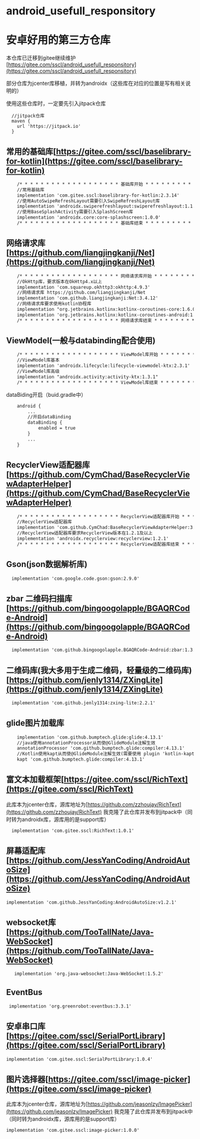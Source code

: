 # android_usefull_responsitory
# 安卓好用的第三方仓库

本仓库已迁移到gitee继续维护
[https://gitee.com/sscl/android_usefull_responsitory](https://gitee.com/sscl/android_usefull_responsitory)

部分仓库为jcenter库移植，并转为androidx（这些库在对应的位置是写有相关说明的）

使用这些仓库时，一定要先引入jitpack仓库

```
  //jitpack仓库
  maven {
    url 'https://jitpack.io'
  }
```

## 常用的基础库[https://gitee.com/sscl/baselibrary-for-kotlin](https://gitee.com/sscl/baselibrary-for-kotlin)

```xml
    /* * * * * * * * * * * * * * * * * * * 基础库开始 * * * * * * * * * * * * * * * * * * */
    //常用基础库 
    implementation 'com.gitee.sscl:baselibrary-for-kotlin:2.3.14'
    //使用AutoSwipeRefreshLayout需要引入SwipeRefreshLayout库
    implementation 'androidx.swiperefreshlayout:swiperefreshlayout:1.1.0'
    //使用BaseSplashActivity需要引入SplashScreen库
    implementation 'androidx.core:core-splashscreen:1.0.0'
    /* * * * * * * * * * * * * * * * * * * 基础库结束 * * * * * * * * * * * * * * * * * * */
```

## 网络请求库[https://github.com/liangjingkanji/Net](https://github.com/liangjingkanji/Net)

```xml
    /* * * * * * * * * * * * * * * * * * * 网络请求库开始 * * * * * * * * * * * * * * * * * * */
    //OkHttp库，要求版本在OkHttp4.x以上
    implementation 'com.squareup.okhttp3:okhttp:4.9.3'
    //网络请求库 https://github.com/liangjingkanji/Net
    implementation 'com.github.liangjingkanji:Net:3.4.12'
    //网络请求库要求使用kotlin协程库
    implementation "org.jetbrains.kotlinx:kotlinx-coroutines-core:1.6.0"
    implementation 'org.jetbrains.kotlinx:kotlinx-coroutines-android:1.6.0'
    /* * * * * * * * * * * * * * * * * * * 网络请求库结束 * * * * * * * * * * * * * * * * * * */
```

## ViewModel(一般与databinding配合使用)

```xml
    /* * * * * * * * * * * * * * * * * * * ViewModel库开始 * * * * * * * * * * * * * * * * * * */
    //ViewModel库基本
    implementation 'androidx.lifecycle:lifecycle-viewmodel-ktx:2.3.1'
    //ViewModel库高级
    implementation "androidx.activity:activity-ktx:1.3.1"
    /* * * * * * * * * * * * * * * * * * * ViewModel库结束 * * * * * * * * * * * * * * * * * * */
```
dataBiding开启（buid.gradle中）
```xml
    android {
        ...
        //开启dataBinding
        dataBinding {
            enabled = true
        }
        ...
    }
```

## RecyclerView适配器库[https://github.com/CymChad/BaseRecyclerViewAdapterHelper](https://github.com/CymChad/BaseRecyclerViewAdapterHelper)
```xml
    /* * * * * * * * * * * * * * * * * * * RecyclerView适配器库开始 * * * * * * * * * * * * * * * * * * */
    //RecyclerView适配器库 
    implementation 'com.github.CymChad:BaseRecyclerViewAdapterHelper:3.0.7'
    //RecyclerView适配器库要求RecyclerView版本在1.2.1及以上
    implementation 'androidx.recyclerview:recyclerview:1.2.1'
    /* * * * * * * * * * * * * * * * * * * RecyclerView适配器库结束 * * * * * * * * * * * * * * * * * * */
```

## Gson(json数据解析库)
```xml
  implementation 'com.google.code.gson:gson:2.9.0'
```

## zbar 二维码扫描库[https://github.com/bingoogolapple/BGAQRCode-Android](https://github.com/bingoogolapple/BGAQRCode-Android)
```xml
  implementation 'com.github.bingoogolapple.BGAQRCode-Android:zbar:1.3.8'
```

## 二维码库(我大多用于生成二维码，轻量级的二维码库)[https://github.com/jenly1314/ZXingLite](https://github.com/jenly1314/ZXingLite)
```xml
  implementation 'com.github.jenly1314:zxing-lite:2.2.1'
```

## glide图片加载库
```xml
    implementation 'com.github.bumptech.glide:glide:4.13.1'
    //java使用annotationProcessor从而使@GlideModule注解生效
    annotationProcessor 'com.github.bumptech.glide:compiler:4.13.1'
    //Kotlin使用kapt从而使@GlideModule注解生效(需要使用 plugin 'kotlin-kapt')
    kapt 'com.github.bumptech.glide:compiler:4.13.1'
```

## 富文本加载框架[https://gitee.com/sscl/RichText](https://gitee.com/sscl/RichText)
此库本为jcenter仓库，源库地址为[https://github.com/zzhoujay/RichText](https://github.com/zzhoujay/RichText)
我克隆了此仓库并发布到jitpack中（同时转为androidx库，源库用的是support库）
```xml
  implementation 'com.gitee.sscl:RichText:1.0.1'
```

## 屏幕适配库[https://github.com/JessYanCoding/AndroidAutoSize](https://github.com/JessYanCoding/AndroidAutoSize)
```xml
implementation 'com.github.JessYanCoding:AndroidAutoSize:v1.2.1'
```

## websocket库[https://github.com/TooTallNate/Java-WebSocket](https://github.com/TooTallNate/Java-WebSocket)
```xml
   implementation 'org.java-websocket:Java-WebSocket:1.5.2'
```

## EventBus
```xml
 implementation 'org.greenrobot:eventbus:3.3.1'
```

## 安卓串口库[https://gitee.com/sscl/SerialPortLibrary](https://gitee.com/sscl/SerialPortLibrary)
```xml
implementation 'com.gitee.sscl:SerialPortLibrary:1.0.4'
```

## 图片选择器[https://gitee.com/sscl/image-picker](https://gitee.com/sscl/image-picker)
此库本为jcenter仓库，源库地址为[https://github.com/jeasonlzy/ImagePicker](https://github.com/jeasonlzy/ImagePicker)
我克隆了此仓库并发布到jitpack中（同时转为androidx库，源库用的是support库）
```xml
implementation 'com.gitee.sscl:image-picker:1.0.0'
```

